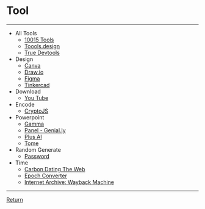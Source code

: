 # Tool

---

- All Tools
  - [10015 Tools](https://10015.io/)
  - [Toools.design](https://www.toools.design/)
  - [True Devtools](https://truedevtools.com/)
- Design
  - [Canva](https://www.canva.com/)
  - [Draw.io](https://draw.io/)
  - [Figma](https://www.figma.com/)
  - [Tinkercad](https://www.tinkercad.com/)
- Download
  - [You Tube](./Download/YouTube.md)
- Encode
  - [CryptoJS](https://artjomb.github.io/cryptojs-extension/)
- Powerpoint
  - [Gamma](https://gamma.app/)
  - [Panel - Genial.ly](https://app.genial.ly/templates/home)
  - [Plus AI](https://www.plusdocs.com/)
  - [Tome](https://tome.app/)
- Random Generate
  - [Password](./RandomGenerate/Password.md)
- Time
  - [Carbon Dating The Web](https://carbondate.cs.odu.edu/)
  - [Epoch Converter](https://www.epochconverter.com/)
  - [Internet Archive: Wayback Machine](https://archive.org/web/)

---

[Return](./../README.md)
